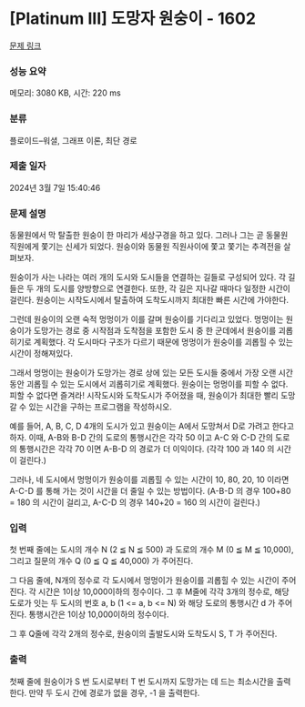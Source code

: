 # [Platinum III] 도망자 원숭이 - 1602 

[문제 링크](https://www.acmicpc.net/problem/1602) 

### 성능 요약

메모리: 3080 KB, 시간: 220 ms

### 분류

플로이드–워셜, 그래프 이론, 최단 경로

### 제출 일자

2024년 3월 7일 15:40:46

### 문제 설명

<p>동물원에서 막 탈출한 원숭이 한 마리가 세상구경을 하고 있다. 그러나 그는 곧 동물원 직원에게 쫓기는 신세가 되었다. 원숭이와 동물원 직원사이에 쫓고 쫓기는 추격전을 살펴보자.</p>

<p>원숭이가 사는 나라는 여러 개의 도시와 도시들을 연결하는 길들로 구성되어 있다. 각 길들은 두 개의 도시를 양방향으로 연결한다. 또한, 각 길은 지나갈 때마다 일정한 시간이 걸린다. 원숭이는 시작도시에서 탈출하여 도착도시까지 최대한 빠른 시간에 가야한다.</p>

<p>그런데 원숭이의 오랜 숙적 멍멍이가 이를 갈며 원숭이를 기다리고 있었다. 멍멍이는 원숭이가 도망가는 경로 중 시작점과 도착점을 포함한 도시 중 한 군데에서 원숭이를 괴롭히기로 계획했다. 각 도시마다 구조가 다르기 때문에 멍멍이가 원숭이를 괴롭힐 수 있는 시간이 정해져있다.</p>

<p>그래서 멍멍이는 원숭이가 도망가는 경로 상에 있는 모든 도시들 중에서 가장 오랜 시간동안 괴롭힐 수 있는 도시에서 괴롭히기로 계획했다. 원숭이는 멍멍이를 피할 수 없다. 피할 수 없다면 즐겨라! 시작도시와 도착도시가 주어졌을 때, 원숭이가 최대한 빨리 도망갈 수 있는 시간을 구하는 프로그램을 작성하시오.</p>

<p>예를 들어, A, B, C, D 4개의 도시가 있고 원숭이는 A에서 도망쳐서 D로 가려고 한다고 하자. 이때, A-B와 B-D 간의 도로의 통행시간은 각각 50 이고 A-C 와 C-D 간의 도로의 통행시간은 각각 70 이면 A-B-D 의 경로가 더 이익이다. (각각 100 과 140 의 시간이 걸린다.)</p>

<p>그러나, 네 도시에서 멍멍이가 원숭이를 괴롭힐 수 있는 시간이 10, 80, 20, 10 이라면 A-C-D 를 통해 가는 것이 시간을 더 줄일 수 있는 방법이다. (A-B-D 의 경우 100+80 = 180 의 시간이 걸리고, A-C-D 의 경우 140+20 = 160 의 시간이 걸린다.)</p>

### 입력 

 <p>첫 번째 줄에는 도시의 개수 N (2 ≦ N ≦ 500) 과 도로의 개수 M (0 ≦ M ≦ 10,000), 그리고 질문의 개수 Q (0 ≦ Q ≦ 40,000) 가 주어진다.</p>

<p>그 다음 줄에, N개의 정수로 각 도시에서 멍멍이가 원숭이를 괴롭힐 수 있는 시간이 주어진다. 각 시간은 1이상 10,000이하의 정수이다. 그 후 M줄에 각각 3개의 정수로, 해당 도로가 잇는 두 도시의 번호 a, b (1 <= a, b <= N) 와 해당 도로의 통행시간 d 가 주어진다. 통행시간은 1이상 10,000이하의 정수이다.</p>

<p>그 후 Q줄에 각각 2개의 정수로, 원숭이의 출발도시와 도착도시 S, T 가 주어진다.</p>

### 출력 

 <p>첫째 줄에 원숭이가 S 번 도시로부터 T 번 도시까지 도망가는 데 드는 최소시간을 출력한다. 만약 두 도시 간에 경로가 없을 경우, -1 을 출력한다.</p>

